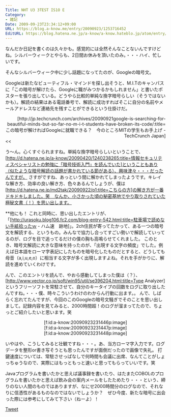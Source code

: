```yaml
---
Title: NHT U3 3TEST IS1O E
Category:
- 雑記
Date: 2009-09-23T23:34:12+09:00
URL: https://blog.a-know.me/entry/20090923/1253716452
EditURL: https://blog.hatena.ne.jp/a-know/a-know.hateblo.jp/atom/entry/12921228815727979949
---
```


なんだか日記を書くのは久々かも。感覚的には全然そんなことないんですけどね。シルバーウィークとやらも、2日間お休みを頂いたのみ。・・・ハイ、忙しいです。

そんなシルバーウィーク中に少し話題になってたのが、Googleの暗号文。

>>
Googleは新たなビューティフル・マインドを探し出そうと、M.I.Tのキャンパスに「この暗号が解けたら、Googleに職がみつかるかもしれません」と書いたポスターを張り出している。どうやら比較的単純な換字暗号らしい（そうではないかも）。解読の結果はある電話番号で、解読に成功すればそこに自分の名前やメールアドレスなど連絡先を残すことができるという仕掛けだ。
<div align=right>[http://jp.techcrunch.com/archives/20090921google-is-searching-for-beautiful-minds-but-so-far-no-m-i-t-students-have-broken-its-code/:title=この暗号が解ければGoogleに就職できる？　今のところMITの学生もお手上げ - TechCrunch Japan]</div>
<<

う〜ん。心くすぐられますね。単純な換字暗号らしいということで、[http://d.hatena.ne.jp/a-know/20090420/1240238265:title=情報セキュリティスペシャリストの勉強に「暗号技術入門」を読んでいた]ということもあり（似たような暗号解読の話題が書かれている節がある）、興味津々・・・だったんですが。
さすがですね、あっという間に解かれてしまったようです。キレイな解き方、効率の良い解き方、色々あるんでしょうが、僕は[http://d.hatena.ne.jp/md2tak/20090922/p1:title=こちらの方]の解き方が一番ドキドキしました。笑　なんか、小さかった頃の秘密基地でやり取りされていた極秘文書（！）を思い出します。


**他にも！
これと同時に、思い出したエントリが、「[http://urasoku.blog106.fc2.com/blog-entry-542.html:title=駐車場で読めない手紙拾ったｗ - ハム速　跡地]」。2ch住民が寄ってたかって、ある一つの暗号文を解読する、というもの。みんなで協力し合ってすごい勢いで解読していってるのが、ログを目で追ってるだけの僕の胸も高鳴らせてくれました。
このとき、暗号文解読に大きな意味を持ったのが、「出現する文字の頻度」でした。例えば日本語をローマ字表記にしたものを暗号化したものだとすると、どうしても母音（a,i,u,e,o）に相当する文字が多く出現しますよね。それを手がかりに、解読を進めていくわけです。

んで、このエントリを読んで、やおら感動してしまった僕は（？）、[http://www.vector.co.jp/soft/win95/util/se396204.html:title=Type Analyzer]というフリーソフトを常駐させて、自分のキータイプの回数をログに取り出したんですね。・・・僕、時々こういうわけのわからん行動に出ます。。
んで、しばらく忘れてたんですが、今回のこのGoogleの暗号文騒ぎでそのことを思い出しまして。記録内容を見てみると、2000時間超！のログが溜まってたので、ちょっとご紹介したいと思います。笑


<div align=center>[f:id:a-know:20090923231446p:image]</div>
<div align=center>[f:id:a-know:20090923231447p:image]</div>
<div align=center>[f:id:a-know:20090923231448p:image]</div>


いやはや、こうしてみると壮観ですね・・・。あ、当方ローマ字入力です。ログデータを整形or書き写そうとも思ったんですが面倒だったので画像で失礼。
打鍵速度については、常駐させっぱなしで何時間も会議に出席、なんてことがしょっちゅうなので、実際にはもっともっと速いと思ってもらっていいです。笑

Javaプログラムを書いたかと思えば議事録を書いたり、はたまたCOBOLのプログラムを書いたかと思えば飲み会の案内メールをしたためたり・・・という、締りのない人間のものではありますが、なにせ2000時間分のログなので、それなりに信憑性があるものなのではないでしょうか？　ぜひ今度、新たな暗号に出会った際には参考にしてみて下さい（ねーよ）！


<a href="http://twitter.com/share" class="twitter-share-button" data-count="horizontal" data-via="a_know" data-related="CDiT_info" data-lang="ja">Tweet</a><script type="text/javascript" src="http://platform.twitter.com/widgets.js"></script>
